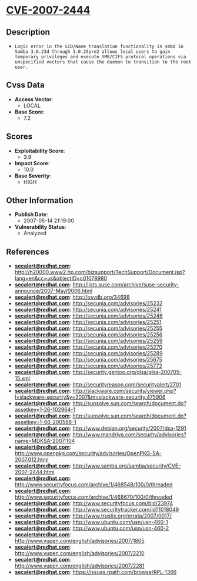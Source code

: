 
# [CVE-2007-2444](https://cve.mitre.org/cgi-bin/cvename.cgi?name=CVE-2007-2444)

## Description

- `Logic error in the SID/Name translation functionality in smbd in Samba 3.0.23d through 3.0.25pre2 allows local users to gain temporary privileges and execute SMB/CIFS protocol operations via unspecified vectors that cause the daemon to transition to the root user.`

## Cvss Data

- **Access Vector**:
  - LOCAL
- **Base Score**:
  - 7.2

## Scores

- **Exploitability Score**:
  - 3.9
- **Impact Score**:
  - 10.0
- **Base Severity**:
  - HIGH

## Other Information

- **Publish Date**:
  - 2007-05-14 21:19:00
- **Vulnerability Status**:
  - Analyzed

## References

- **secalert@redhat.com**: http://h20000.www2.hp.com/bizsupport/TechSupport/Document.jsp?lang=en&cc=us&objectID=c01078980
- **secalert@redhat.com**: http://lists.suse.com/archive/suse-security-announce/2007-May/0006.html
- **secalert@redhat.com**: http://osvdb.org/34698
- **secalert@redhat.com**: http://secunia.com/advisories/25232
- **secalert@redhat.com**: http://secunia.com/advisories/25241
- **secalert@redhat.com**: http://secunia.com/advisories/25246
- **secalert@redhat.com**: http://secunia.com/advisories/25251
- **secalert@redhat.com**: http://secunia.com/advisories/25255
- **secalert@redhat.com**: http://secunia.com/advisories/25256
- **secalert@redhat.com**: http://secunia.com/advisories/25259
- **secalert@redhat.com**: http://secunia.com/advisories/25270
- **secalert@redhat.com**: http://secunia.com/advisories/25289
- **secalert@redhat.com**: http://secunia.com/advisories/25675
- **secalert@redhat.com**: http://secunia.com/advisories/25772
- **secalert@redhat.com**: http://security.gentoo.org/glsa/glsa-200705-15.xml
- **secalert@redhat.com**: http://securityreason.com/securityalert/2701
- **secalert@redhat.com**: http://slackware.com/security/viewer.php?l=slackware-security&y=2007&m=slackware-security.475906
- **secalert@redhat.com**: http://sunsolve.sun.com/search/document.do?assetkey=1-26-102964-1
- **secalert@redhat.com**: http://sunsolve.sun.com/search/document.do?assetkey=1-66-200588-1
- **secalert@redhat.com**: http://www.debian.org/security/2007/dsa-1291
- **secalert@redhat.com**: http://www.mandriva.com/security/advisories?name=MDKSA-2007:104
- **secalert@redhat.com**: http://www.openpkg.com/security/advisories/OpenPKG-SA-2007.012.html
- **secalert@redhat.com**: http://www.samba.org/samba/security/CVE-2007-2444.html
- **secalert@redhat.com**: http://www.securityfocus.com/archive/1/468548/100/0/threaded
- **secalert@redhat.com**: http://www.securityfocus.com/archive/1/468670/100/0/threaded
- **secalert@redhat.com**: http://www.securityfocus.com/bid/23974
- **secalert@redhat.com**: http://www.securitytracker.com/id?1018049
- **secalert@redhat.com**: http://www.trustix.org/errata/2007/0017/
- **secalert@redhat.com**: http://www.ubuntu.com/usn/usn-460-1
- **secalert@redhat.com**: http://www.ubuntu.com/usn/usn-460-2
- **secalert@redhat.com**: http://www.vupen.com/english/advisories/2007/1805
- **secalert@redhat.com**: http://www.vupen.com/english/advisories/2007/2210
- **secalert@redhat.com**: http://www.vupen.com/english/advisories/2007/2281
- **secalert@redhat.com**: https://issues.rpath.com/browse/RPL-1366
